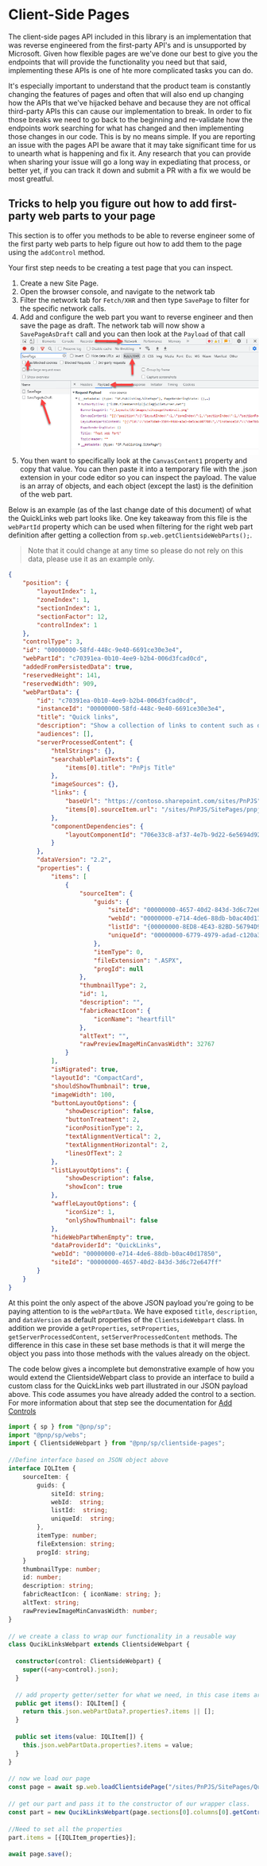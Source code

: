 # Client-Side Pages

The client-side pages API included in this library is an implementation that was reverse engineered from the first-party API's and is unsupported by Microsoft. Given how flexible pages are we've done our best to give you the endpoints that will provide the functionality you need but that said, implementing these APIs is one of hte more complicated tasks you can do.

It's especially important to understand that the product team is constantly changing the features of pages and often that will also end up changing how the APIs that we've hijacked behave and because they are not offical third-party APIs this can cause our implementation to break.  In order to fix those breaks we need to go back to the beginning and re-validate how the endpoints work searching for what has changed and then implementing those changes in our code. This is by no means simple. If you are reporting an issue with the pages API be aware that it may take significant time for us to unearth what is happening and fix it. Any research that you can provide when sharing your issue will go a long way in expediating that process, or better yet, if you can track it down and submit a PR with a fix we would be most greatful.

## Tricks to help you figure out how to add first-party web parts to your page

This section is to offer you methods to be able to reverse engineer some of the first party web parts to help figure out how to add them to the page using the `addControl` method.

Your first step needs to be creating a test page that you can inspect.

1. Create a new Site Page.
1. Open the browser console, and navigate to the network tab
1. Filter the network tab for `Fetch/XHR` and then type `SavePage` to filter for the specific network calls.
1. Add and configure the web part you want to reverse engineer and then save the page as draft. The network tab will now show a `SavePageAsDraft` call and you can then look at the `Payload` of that call
    ![Client-Side Pages Network Tab Image](../img/csp_networktab.png)
1. You then want to specifically look at the `CanvasContent1` property and copy that value. You can then paste it into a temporary file with the .json extension in your code editor so you can inspect the payload. The value is an array of objects, and each object (except the last) is the definition of the web part.

Below is an example (as of the last change date of this document) of what the QuickLinks web part looks like. One key takeaway from this file is the `webPartId` property which can be used when filtering for the right web part definition after getting a collection from `sp.web.getClientsideWebParts();`.
>Note that it could change at any time so please do not rely on this data, please use it as an example only.

```JSON
{
    "position": {
        "layoutIndex": 1,
        "zoneIndex": 1,
        "sectionIndex": 1,
        "sectionFactor": 12,
        "controlIndex": 1
    },
    "controlType": 3,
    "id": "00000000-58fd-448c-9e40-6691ce30e3e4",
    "webPartId": "c70391ea-0b10-4ee9-b2b4-006d3fcad0cd",
    "addedFromPersistedData": true,
    "reservedHeight": 141,
    "reservedWidth": 909,
    "webPartData": {
        "id": "c70391ea-0b10-4ee9-b2b4-006d3fcad0cd",
        "instanceId": "00000000-58fd-448c-9e40-6691ce30e3e4",
        "title": "Quick links",
        "description": "Show a collection of links to content such as documents, images, videos, and more in a variety of layouts with options for icons, images, and audience targeting.",
        "audiences": [],
        "serverProcessedContent": {
            "htmlStrings": {},
            "searchablePlainTexts": {
                "items[0].title": "PnPjs Title"
            },
            "imageSources": {},
            "links": {
                "baseUrl": "https://contoso.sharepoint.com/sites/PnPJS",
                "items[0].sourceItem.url": "/sites/PnPJS/SitePages/pnpjsTestV2.aspx"
            },
            "componentDependencies": {
                "layoutComponentId": "706e33c8-af37-4e7b-9d22-6e5694d92a6f"
            }
        },
        "dataVersion": "2.2",
        "properties": {
            "items": [
                {
                    "sourceItem": {
                        "guids": {
                            "siteId": "00000000-4657-40d2-843d-3d6c72e647ff",
                            "webId": "00000000-e714-4de6-88db-b0ac40d17850",
                            "listId": "{00000000-8ED8-4E43-82BD-56794D9AB290}",
                            "uniqueId": "00000000-6779-4979-adad-c120a39fe311"
                        },
                        "itemType": 0,
                        "fileExtension": ".ASPX",
                        "progId": null
                    },
                    "thumbnailType": 2,
                    "id": 1,
                    "description": "",
                    "fabricReactIcon": {
                        "iconName": "heartfill"
                    },
                    "altText": "",
                    "rawPreviewImageMinCanvasWidth": 32767
                }
            ],
            "isMigrated": true,
            "layoutId": "CompactCard",
            "shouldShowThumbnail": true,
            "imageWidth": 100,
            "buttonLayoutOptions": {
                "showDescription": false,
                "buttonTreatment": 2,
                "iconPositionType": 2,
                "textAlignmentVertical": 2,
                "textAlignmentHorizontal": 2,
                "linesOfText": 2
            },
            "listLayoutOptions": {
                "showDescription": false,
                "showIcon": true
            },
            "waffleLayoutOptions": {
                "iconSize": 1,
                "onlyShowThumbnail": false
            },
            "hideWebPartWhenEmpty": true,
            "dataProviderId": "QuickLinks",
            "webId": "00000000-e714-4de6-88db-b0ac40d17850",
            "siteId": "00000000-4657-40d2-843d-3d6c72e647ff"
        }
    }
}
```

At this point the only aspect of the above JSON payload you're going to be paying attention to is the `webPartData`. We have exposed `title`, `description`, and `dataVersion` as default properties of the `ClientsideWebpart` class. In addition we provide a `getProperties`, `setProperties`, `getServerProcessedContent`, `setServerProcessedContent` methods. The difference in this case in these set base methods is that it will merge the object you pass into those methods with the values already on the object.

The code below gives a incomplete but demonstrative example of how you would extend the ClientsideWebpart class to provide an interface to build a custom class for the QuickLinks web part illustrated in our JSON payload above. This code assumes you have already added the control to a section. For more information about that step see the documentation for [Add Controls](../sp/clientside-pages.md#Add_Controls)

```TypeScript
import { sp } from "@pnp/sp";
import "@pnp/sp/webs";
import { ClientsideWebpart } from "@pnp/sp/clientside-pages";

//Define interface based on JSON object above
interface IQLItem {
    sourceItem: {
        guids: {
            siteId: string;
            webId:  string;
            listId:  string;
            uniqueId:  string;
        },
        itemType: number;
        fileExtension: string;
        progId: string;
    }
    thumbnailType: number;
    id: number;
    description: string;
    fabricReactIcon: { iconName: string; };
    altText: string;
    rawPreviewImageMinCanvasWidth: number;
}

// we create a class to wrap our functionality in a reusable way
class QucikLinksWebpart extends ClientsideWebpart {

  constructor(control: ClientsideWebpart) {
    super((<any>control).json);
  }

  // add property getter/setter for what we need, in this case items array within properties
  public get items(): IQLItem[] {
    return this.json.webPartData?.properties?.items || [];
  }

  public set items(value: IQLItem[]) {
    this.json.webPartData.properties?.items = value;
  }
}

// now we load our page
const page = await sp.web.loadClientsidePage("/sites/PnPJS/SitePages/QuickLinks-Web-Part-Test.aspx");

// get our part and pass it to the constructor of our wrapper class.
const part = new QucikLinksWebpart(page.sections[0].columns[0].getControl(0));

//Need to set all the properties
part.items = [{IQLItem_properties}];

await page.save();
```
